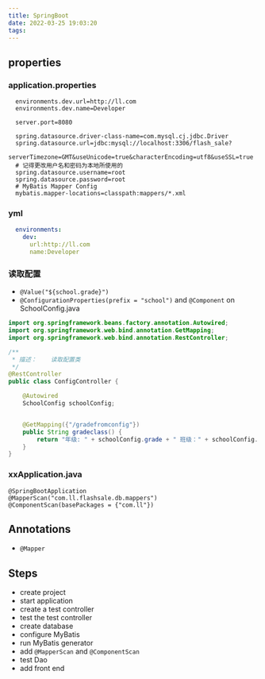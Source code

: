 ```yaml
---
title: SpringBoot
date: 2022-03-25 19:03:20
tags:
---
```

## properties
### application.properties
```properties
  environments.dev.url=http://ll.com
  environments.dev.name=Developer

  server.port=8080

  spring.datasource.driver-class-name=com.mysql.cj.jdbc.Driver
  spring.datasource.url=jdbc:mysql://localhost:3306/flash_sale?
  serverTimezone=GMT&useUnicode=true&characterEncoding=utf8&useSSL=true
  # 记得更改用户名和密码为本地所使用的
  spring.datasource.username=root
  spring.datasource.password=root
  # MyBatis Mapper Config
  mybatis.mapper-locations=classpath:mappers/*.xml
```
### yml
```yml
  environments:
    dev:
      url:http://ll.com
      name:Developer
```
### 读取配置
* `@Value("${school.grade}")`
* `@ConfigurationProperties(prefix = "school")` and `@Component` on SchoolConfig.java
```Java
import org.springframework.beans.factory.annotation.Autowired;
import org.springframework.web.bind.annotation.GetMapping;
import org.springframework.web.bind.annotation.RestController;

/**
 * 描述：    读取配置类
 */
@RestController
public class ConfigController {

    @Autowired
    SchoolConfig schoolConfig;


    @GetMapping({"/gradefromconfig"})
    public String gradeclass() {
        return "年级: " + schoolConfig.grade + " 班级：" + schoolConfig.classnum;
    }
}
```

### xxApplication.java
```
@SpringBootApplication
@MapperScan("com.ll.flashsale.db.mappers")
@ComponentScan(basePackages = {"com.ll"})
```


## Annotations
* `@Mapper`

## Steps
* create project
* start application
* create a test controller
* test the test controller
* create database
* configure MyBatis
* run MyBatis generator
* add `@MapperScan` and `@ComponentScan`
* test Dao
* add front end
